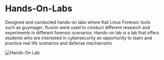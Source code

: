 # Hands-On-Labs
Designed and conducted hands-on labs where Kali Linux Forensic tools such as guymager, fluxion were used to conduct different research and experiments in different forensic scenarios. 
Hands-on lab is a lab that offers students who are interested in cybersecurity an opportunity to learn and practice real life scenarios and defense mechanisms

![Hands-On Lab](https://user-images.githubusercontent.com/110430142/220817545-aa70a77b-ffa7-4fb7-bdf6-0ab49560458c.png)
